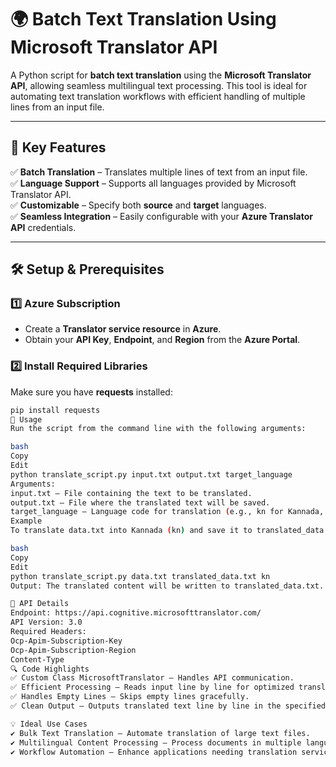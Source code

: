 # 🌍 Batch Text Translation Using Microsoft Translator API

A Python script for **batch text translation** using the **Microsoft Translator API**, allowing seamless multilingual text processing. This tool is ideal for automating text translation workflows with efficient handling of multiple lines from an input file.

---

## 🚀 Key Features

✅ **Batch Translation** – Translates multiple lines of text from an input file.  
✅ **Language Support** – Supports all languages provided by Microsoft Translator API.  
✅ **Customizable** – Specify both **source** and **target** languages.  
✅ **Seamless Integration** – Easily configurable with your **Azure Translator API** credentials.  

---

## 🛠 Setup & Prerequisites

### 1️⃣ **Azure Subscription**
- Create a **Translator service resource** in **Azure**.
- Obtain your **API Key**, **Endpoint**, and **Region** from the **Azure Portal**.

### 2️⃣ **Install Required Libraries**
Make sure you have **requests** installed:
```bash
pip install requests
📌 Usage
Run the script from the command line with the following arguments:

bash
Copy
Edit
python translate_script.py input.txt output.txt target_language
Arguments:
input.txt – File containing the text to be translated.
output.txt – File where the translated text will be saved.
target_language – Language code for translation (e.g., kn for Kannada, es for Spanish).
Example
To translate data.txt into Kannada (kn) and save it to translated_data.txt:

bash
Copy
Edit
python translate_script.py data.txt translated_data.txt kn
Output: The translated content will be written to translated_data.txt.

📜 API Details
Endpoint: https://api.cognitive.microsofttranslator.com/
API Version: 3.0
Required Headers:
Ocp-Apim-Subscription-Key
Ocp-Apim-Subscription-Region
Content-Type
🔍 Code Highlights
✅ Custom Class MicrosoftTranslator – Handles API communication.
✅ Efficient Processing – Reads input line by line for optimized translation.
✅ Handles Empty Lines – Skips empty lines gracefully.
✅ Clean Output – Outputs translated text line by line in the specified language.

💡 Ideal Use Cases
✔ Bulk Text Translation – Automate translation of large text files.
✔ Multilingual Content Processing – Process documents in multiple languages.
✔ Workflow Automation – Enhance applications needing translation services.
